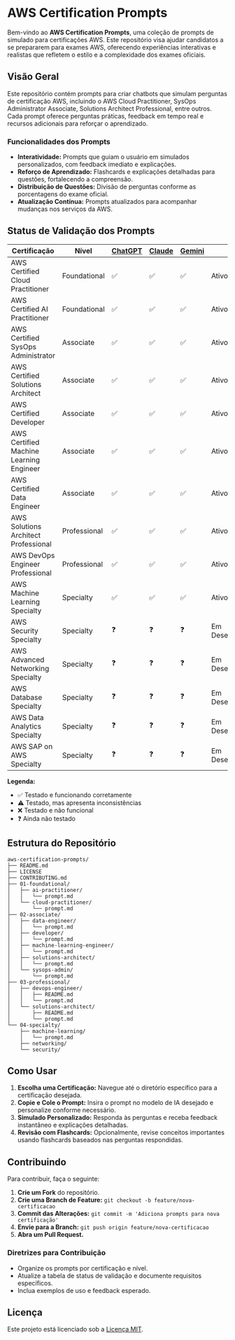 # AWS Certification Prompts

Bem-vindo ao **AWS Certification Prompts**, uma coleção de prompts de simulado para certificações AWS. Este repositório visa ajudar candidatos a se prepararem para exames AWS, oferecendo experiências interativas e realistas que refletem o estilo e a complexidade dos exames oficiais.

## Visão Geral

Este repositório contém prompts para criar chatbots que simulam perguntas de certificação AWS, incluindo o AWS Cloud Practitioner, SysOps Administrator Associate, Solutions Architect Professional, entre outros. Cada prompt oferece perguntas práticas, feedback em tempo real e recursos adicionais para reforçar o aprendizado.

### Funcionalidades dos Prompts

- **Interatividade:** Prompts que guiam o usuário em simulados personalizados, com feedback imediato e explicações.
- **Reforço de Aprendizado:** Flashcards e explicações detalhadas para questões, fortalecendo a compreensão.
- **Distribuição de Questões:** Divisão de perguntas conforme as porcentagens do exame oficial.
- **Atualização Contínua:** Prompts atualizados para acompanhar mudanças nos serviços da AWS.

## Status de Validação dos Prompts

| Certificação                          | Nível        | [ChatGPT](https://openai.com/chatgpt) | [Claude](https://claude.ai) | [Gemini](https://gemini.google.com) | Status |
|---------------------------------------|--------------|---------------------------------------|-----------------------------------------|---------------------------------------------|---------|
| AWS Certified Cloud Practitioner       | Foundational | ✅                                     | ✅                                     | ✅                                         | Ativo   |
| AWS Certified AI Practitioner          | Foundational | ✅                                     | ✅                                     | ✅                                         | Ativo   |
| AWS Certified SysOps Administrator     | Associate    | ✅                                     | ✅                                     | ✅                                         | Ativo   |
| AWS Certified Solutions Architect      | Associate    | ✅                                     | ✅                                     | ✅                                         | Ativo   |
| AWS Certified Developer                | Associate    | ✅                                     | ✅                                     | ✅                                         | Ativo   |
| AWS Certified Machine Learning Engineer| Associate    | ✅                                     | ✅                                     | ✅                                         | Ativo   |
| AWS Certified Data Engineer            | Associate    | ✅                                     | ✅                                     | ✅                                         | Ativo   |
| AWS Solutions Architect Professional   | Professional | ✅                                     | ✅                                     | ✅                                         | Ativo   |
| AWS DevOps Engineer Professional       | Professional | ✅                                     | ✅                                     | ✅                                         | Ativo   |
| AWS Machine Learning Specialty         | Specialty    | ✅                                     | ✅                                     | ✅                                         | Ativo   |
| AWS Security Specialty                 | Specialty    | ❓                                     | ❓                                     | ❓                                         | Em Desenvolvimento |
| AWS Advanced Networking Specialty      | Specialty    | ❓                                     | ❓                                     | ❓                                         | Em Desenvolvimento |
| AWS Database Specialty                 | Specialty    | ❓                                     | ❓                                     | ❓                                         | Em Desenvolvimento |
| AWS Data Analytics Specialty           | Specialty    | ❓                                     | ❓                                     | ❓                                         | Em Desenvolvimento |
| AWS SAP on AWS Specialty               | Specialty    | ❓                                     | ❓                                     | ❓                                         | Em Desenvolvimento |

**Legenda:**
- ✅ Testado e funcionando corretamente
- ⚠️ Testado, mas apresenta inconsistências
- ❌ Testado e não funcional
- ❓ Ainda não testado

## Estrutura do Repositório

```
aws-certification-prompts/
├── README.md
├── LICENSE
├── CONTRIBUTING.md
├── 01-foundational/
│   ├── ai-practitioner/
│   │   └── prompt.md
│   └── cloud-practitioner/
│       └── prompt.md
├── 02-associate/
│   ├── data-engineer/
│   │   └── prompt.md
│   ├── developer/
│   │   └── prompt.md
│   ├── machine-learning-engineer/
│   │   └── prompt.md
│   ├── solutions-architect/
│   │   └── prompt.md
│   └── sysops-admin/
│       └── prompt.md
├── 03-professional/
│   ├── devops-engineer/
│   │   ├── README.md
│   │   └── prompt.md
│   └── solutions-architect/
│       ├── README.md
│       └── prompt.md
└── 04-specialty/
    ├── machine-learning/
    │   └── prompt.md
    ├── networking/
    └── security/
```

## Como Usar

1. **Escolha uma Certificação:** Navegue até o diretório específico para a certificação desejada.
2. **Copie e Cole o Prompt:** Insira o prompt no modelo de IA desejado e personalize conforme necessário.
3. **Simulado Personalizado:** Responda às perguntas e receba feedback instantâneo e explicações detalhadas.
4. **Revisão com Flashcards:** Opcionalmente, revise conceitos importantes usando flashcards baseados nas perguntas respondidas.

## Contribuindo

Para contribuir, faça o seguinte:

1. **Crie um Fork** do repositório.
2. **Crie uma Branch de Feature:** `git checkout -b feature/nova-certificacao`
3. **Commit das Alterações:** `git commit -m 'Adiciona prompts para nova certificação'`
4. **Envie para a Branch:** `git push origin feature/nova-certificacao`
5. **Abra um Pull Request.**

### Diretrizes para Contribuição

- Organize os prompts por certificação e nível.
- Atualize a tabela de status de validação e documente requisitos específicos.
- Inclua exemplos de uso e feedback esperado.

## Licença

Este projeto está licenciado sob a [Licença MIT](LICENSE).